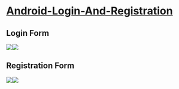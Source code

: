 # <a href="https://www.11zon.com/zon/android/android-textinputlayout-example.php">Android-Login-And-Registration</a>


<h2>Login Form</h2>
<a href="https://www.11zon.com/zon/android/android-textinputlayout-example.php">
<img src="https://www.11zon.com/images/android/textinput_layout/textinput_layout_11zon16.png" /></a><a href="https://www.11zon.com/zon/android/android-textinputlayout-example.php"><img src="https://www.11zon.com/images/android/textinput_layout/textinput_layout_11zon9.png" />
</a>
<h2>Registration Form</h2>
<a href="https://www.11zon.com/zon/android/android-textinputlayout-example.php">
<img src="https://www.11zon.com/images/android/textinput_layout/textinput_layout_11zon3.png"/></a><a href="https://www.11zon.com/zon/android/android-textinputlayout-example.php"><img src="https://www.11zon.com/images/android/textinput_layout/textinput_layout_11zon4.png"/></a>
   

